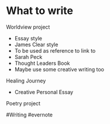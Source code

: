 # What to write

Worldview project

- Essay style
- James Clear style
- To be used as reference to link to
- Sarah Peck
- Thought Leaders Book
- Maybe use some creative writing too

Healing Journey

- Creative Personal Essay

Poetry project

\#Writing #evernote

